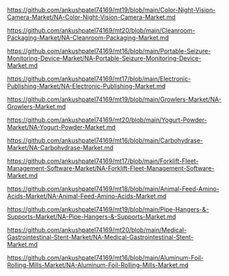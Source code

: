<p><a href="https://github.com/ankushpatel74169/mt19/blob/main/Color-Night-Vision-Camera-Market/NA-Color-Night-Vision-Camera-Market.md">https://github.com/ankushpatel74169/mt19/blob/main/Color-Night-Vision-Camera-Market/NA-Color-Night-Vision-Camera-Market.md</a></p><p><a href="https://github.com/ankushpatel74169/mt20/blob/main/Cleanroom-Packaging-Market/NA-Cleanroom-Packaging-Market.md">https://github.com/ankushpatel74169/mt20/blob/main/Cleanroom-Packaging-Market/NA-Cleanroom-Packaging-Market.md</a></p><p><a href="https://github.com/ankushpatel74169/mt16/blob/main/Portable-Seizure-Monitoring-Device-Market/NA-Portable-Seizure-Monitoring-Device-Market.md">https://github.com/ankushpatel74169/mt16/blob/main/Portable-Seizure-Monitoring-Device-Market/NA-Portable-Seizure-Monitoring-Device-Market.md</a></p><p><a href="https://github.com/ankushpatel74169/mt17/blob/main/Electronic-Publishing-Market/NA-Electronic-Publishing-Market.md">https://github.com/ankushpatel74169/mt17/blob/main/Electronic-Publishing-Market/NA-Electronic-Publishing-Market.md</a></p><p><a href="https://github.com/ankushpatel74169/mt19/blob/main/Growlers-Market/NA-Growlers-Market.md">https://github.com/ankushpatel74169/mt19/blob/main/Growlers-Market/NA-Growlers-Market.md</a></p><p><a href="https://github.com/ankushpatel74169/mt20/blob/main/Yogurt-Powder-Market/NA-Yogurt-Powder-Market.md">https://github.com/ankushpatel74169/mt20/blob/main/Yogurt-Powder-Market/NA-Yogurt-Powder-Market.md</a></p><p><a href="https://github.com/ankushpatel74169/mt16/blob/main/Carbohydrase-Market/NA-Carbohydrase-Market.md">https://github.com/ankushpatel74169/mt16/blob/main/Carbohydrase-Market/NA-Carbohydrase-Market.md</a></p><p><a href="https://github.com/ankushpatel74169/mt17/blob/main/Forklift-Fleet-Management-Software-Market/NA-Forklift-Fleet-Management-Software-Market.md">https://github.com/ankushpatel74169/mt17/blob/main/Forklift-Fleet-Management-Software-Market/NA-Forklift-Fleet-Management-Software-Market.md</a></p><p><a href="https://github.com/ankushpatel74169/mt18/blob/main/Animal-Feed-Amino-Acids-Market/NA-Animal-Feed-Amino-Acids-Market.md">https://github.com/ankushpatel74169/mt18/blob/main/Animal-Feed-Amino-Acids-Market/NA-Animal-Feed-Amino-Acids-Market.md</a></p><p><a href="https://github.com/ankushpatel74169/mt19/blob/main/Pipe-Hangers-&-Supports-Market/NA-Pipe-Hangers-&-Supports-Market.md">https://github.com/ankushpatel74169/mt19/blob/main/Pipe-Hangers-&-Supports-Market/NA-Pipe-Hangers-&-Supports-Market.md</a></p><p><a href="https://github.com/ankushpatel74169/mt20/blob/main/Medical-Gastrointestinal-Stent-Market/NA-Medical-Gastrointestinal-Stent-Market.md">https://github.com/ankushpatel74169/mt20/blob/main/Medical-Gastrointestinal-Stent-Market/NA-Medical-Gastrointestinal-Stent-Market.md</a></p><p><a href="https://github.com/ankushpatel74169/mt16/blob/main/Aluminum-Foil-Rolling-Mills-Market/NA-Aluminum-Foil-Rolling-Mills-Market.md">https://github.com/ankushpatel74169/mt16/blob/main/Aluminum-Foil-Rolling-Mills-Market/NA-Aluminum-Foil-Rolling-Mills-Market.md</a></p>
